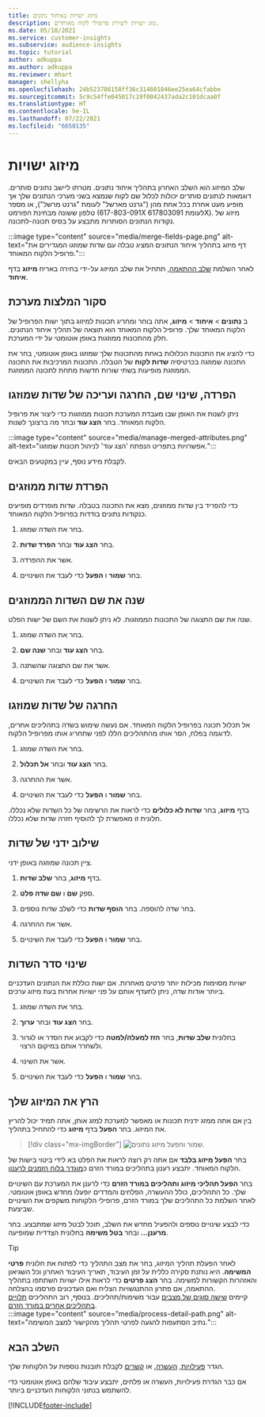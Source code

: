```yaml
---
title: מיזוג ישויות באיחוד נתונים
description: מזג ישויות ליצירת פרופילי לקוח מאוחדים.
ms.date: 05/10/2021
ms.service: customer-insights
ms.subservice: audience-insights
ms.topic: tutorial
author: adkuppa
ms.author: adkuppa
ms.reviewer: mhart
manager: shellyha
ms.openlocfilehash: 24b523786158ff36c314601846ee25ea64cfabbe
ms.sourcegitcommit: 5c9c54ffe045017c19f0042437ada2c101dcaa0f
ms.translationtype: HT
ms.contentlocale: he-IL
ms.lasthandoff: 07/22/2021
ms.locfileid: "6650135"
---
```

# <a name="merge-entities"></a>מיזוג ישויות

שלב המיזוג הוא השלב האחרון בתהליך איחוד נתונים. מטרתו ליישב נתונים סותרים. דוגמאות לנתונים סותרים יכולות לכלול שם לקוח שנמצא בשני מערכי הנתונים שלך אך מופיע מעט אחרת בכל אחת מהן ("גרנט מארשל" לעומת "גרנט מרשל"), או מספר טלפון ששונה מבחינת הפורמט (617-803-091X לעומת 617803091X). מיזוג של נקודות הנתונים הסותרות מתבצע על בסיס תכונה-לתכונה.

:::image type="content" source="media/merge-fields-page.png" alt-text="דף מיזוג בתהליך איחוד הנתונים המציג טבלה עם שדות שמוזגו המגדירים את פרופיל הלקוח המאוחד.":::

לאחר השלמת [שלב ההתאמה](match-entities.md), תתחיל את שלב המיזוג על-ידי בחירה באריח **מיזוג** בדף **איחוד**.

## <a name="review-system-recommendations"></a>סקור המלצות מערכת

ב **נתונים** > **איחוד** > **מיזוג**, אתה בוחר ומחריג תכונות למיזוג בתוך ישות הפרופיל של הלקוח המאוחד שלך. פרופיל הלקוח המאוחד הוא תוצאה של תהליך איחוד הנתונים. חלק מהתכונות ממוזגות באופן אוטומטי על ידי המערכת.

כדי להציג את התכונות הכלולות באחת מהתכונות שלך שמוזגו באופן אוטומטי, בחר את התכונה שמוזגה בכרטיסיה **שדות לקוח** של הטבלה. התכונות המרכיבות את התכונה הממוזגת מופיעות בשתי שורות חדשות מתחת לתכונה הממוזגת.

## <a name="separate-rename-exclude-and-edit-merged-fields"></a>הפרדה, שינוי שם, החרגה ועריכה של שדות שמוזגו

ניתן לשנות את האופן שבו מעבדת המערכת תכונות ממוזגות כדי ליצור את פרופיל הלקוח המאוחד. בחר **הצג עוד** ובחר מה ברצונך לשנות.

:::image type="content" source="media/manage-merged-attributes.png" alt-text="אפשרויות בתפריט הנפתח 'הצג עוד' לניהול תכונות שמוזגו.":::

לקבלת מידע נוסף, עיין במקטעים הבאים.

## <a name="separate-merged-fields"></a>הפרדת שדות ממוזגים

כדי להפריד בין שדות ממוזגים, מצא את התכונה בטבלה. שדות מופרדים מופיעים כנקודות נתונים בודדות בפרופיל הלקוח המאוחד. 

1. בחר את השדה שמוזג.
  
1. בחר **הצג עוד** ובחר **הפרד שדות**.
 
1. אשר את ההפרדה.

1. בחר **שמור** ו **הפעל** כדי לעבד את השינויים.

## <a name="rename-merged-fields"></a>שנה את שם השדות הממוזגים

שנה את שם התצוגה של התכונות הממוזגות. לא ניתן לשנות את השם של ישות הפלט.

1. בחר את השדה שמוזג.
  
1. בחר **הצג עוד** ובחר **שנה שם**.

1. אשר את שם התצוגה שהשתנה. 

1. בחר **שמור** ו **הפעל** כדי לעבד את השינויים.

## <a name="exclude-merged-fields"></a>החרגה של שדות שמוזגו

אל תכלול תכונה בפרופיל הלקוח המאוחד. אם נעשה שימוש בשדה בתהליכים אחרים, לדוגמה בפלח, הסר אותו מהתהליכים הללו לפני שתחריג אותו מפרופיל הלקוח. 

1. בחר את השדה שמוזג.
  
1. בחר **הצג עוד** ובחר **אל תכלול**.

1. אשר את ההחרגה.

1. בחר **שמור** ו **הפעל** כדי לעבד את השינויים. 

בדף **מיזוג**, בחר **שדות לא כלולים** כדי לראות את הרשימה של כל השדות שלא נכללו. חלונית זו מאפשרת לך להוסיף חזרה שדות שלא נכללו.

## <a name="manually-combine-fields"></a>שילוב ידני של שדות

ציין תכונה שמוזגה באופן ידני. 

1. בדף **מיזוג**, בחר **שלב שדות**.

1. ספק **שם** ו **שם שדה פלט**.

1. בחר שדה להוספה. בחר **הוסף שדות** כדי לשלב שדות נוספים.

1. אשר את ההחרגה.

1. בחר **שמור** ו **הפעל** כדי לעבד את השינויים. 

## <a name="change-the-order-of-fields"></a>שינוי סדר השדות

ישויות מסוימות מכילות יותר פרטים מאחרות. אם ישות כוללת את הנתונים העדכניים ביותר אודות שדה, ניתן לתעדף אותם על פני ישויות אחרות בעת מיזוג ערכים.

1. בחר את השדה שמוזג.
  
1. בחר **הצג עוד** ובחר **ערוך**.

1. בחלונית **שלב שדות**, בחר **הזז למעלה/למטה** כדי לקבוע את הסדר או לגרור ולשחרר אותם במיקום הרצוי.

1. אשר את השינוי.

1. בחר **שמור** ו **הפעל** כדי לעבד את השינויים.

## <a name="run-your-merge"></a>הרץ את המיזוג שלך

בין אם אתה ממזג ידנית תכונות או מאפשר למערכת למזג אותן, אתה תמיד יכול להריץ את המיזוג. בחר **הפעל** בדף **מיזוג** כדי להתחיל בתהליך.

> [!div class="mx-imgBorder"]
> ![שמור והפעל מיזוג נתונים.](media/configure-data-merge-save-run.png "שמור והפעל מיזוג נתונים")

בחר **הפעל מיזוג בלבד** אם אתה רק רוצה לראות את הפלט בא לידי ביטוי בישות של הלקוח המאוחד. יתבצע רענון בתהליכים במורד הזרם כ[מוגדר בלוח הזמנים לרענון](system.md#schedule-tab).

בחר **הפעל תהליכי מיזוג ותהליכים במורד הזרם** כדי לרענן את המערכת עם השינויים שלך. כל התהליכים, כולל ההעשרה, הפלחים והמדדים יופעלו מחדש באופן אוטומטי. לאחר השלמת כל התהליכים שלך במורד הזרם, פרופילי הלקוחות משקפים את השינויים שביצעת.

כדי לבצע שינויים נוספים ולהפעיל מחדש את השלב, תוכל לבטל מיזוג שמתבצע. בחר **מרענן...** ובחר **בטל משימה** בחלונית הצדדית שמופיעה.

> [!TIP]
> לאחר הפעלת תהליך המיזוג, בחר את מצב התהליך כדי לפתוח את חלונית **פרטי המשימה**. היא נותנת סקירה כללית על זמן העיבוד, תאריך העיבוד האחרון וכל השגיאון והאזהרות הקשורות למשימה. בחר **הצג פרטים** כדי לראות אילו ישויות השתתפו בתהליך ההתאמה, אם פתרון ההתנגשויות הצליח ואם העדכונים פורסמו בהצלחה.  
> קיימים [שישה סוגים של מצבים](system.md#status-types) עבור משימות/תהליכים. בנוסף, רוב התהליכים [תלויים בתהליכים אחרים במורד הזרם](system.md#refresh-policies).  
> :::image type="content" source="media/process-detail-path.png" alt-text="נתיב הסתעפות להגעה לפרטי תהליך מהקישור למצב המשימה.":::

## <a name="next-step"></a>השלב הבא

הגדר [פעילויות](activities.md), [העשרה](enrichment-hub.md), או [קשרים](relationships.md) לקבלת תובנות נוספות על הלקוחות שלך.

אם כבר הגדרת פעילויות, העשרה או פלחים, יתבצע עיבוד שלהם באופן אוטומטי כדי להשתמש בנתוני הלקוחות העדכניים ביותר.

[!INCLUDE[footer-include](../includes/footer-banner.md)]
